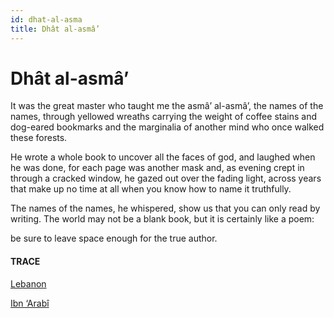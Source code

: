 ```yaml
---
id: dhat-al-asma
title: Dhât al-asmâ’
---
```


# Dhât al-asmâ’

It was the great master who taught me
the asmâ’ al-asmâ’, 
the names of the names,
through yellowed wreaths 
carrying the weight of coffee stains 
and dog-eared bookmarks
and the marginalia of another mind
who once walked these forests.

He wrote a whole book to uncover
all the faces of god, 
and laughed when he was done,
for each page was another mask and,
as evening crept in through a cracked window,
he gazed out over the fading light,
across years that make up no time at all
when you know how to name it truthfully.

The names of the names, he whispered, 
show us that you can only read by writing.
The world may not be a blank book, 
but it is certainly like a poem:

be sure to leave space enough
for the true author.


#### TRACE

[Lebanon](https://www.youtube.com/watch?v=MMq4A6Tk0a0 "J. S. Ondara")

[Ibn ‘Arabî](https://plato.stanford.edu/entries/ibn-arabi/)
